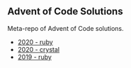 ## Advent of Code Solutions

Meta-repo of Advent of Code solutions.

* [2020 - ruby](/2020/ruby/README.md)
* [2020 - crystal](/2020/crystal/README.md)
* [2019 - ruby](/2019/ruby/README.md)

